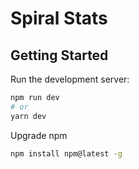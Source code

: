 # Spiral Stats
## Getting Started

Run the development server:

```bash
npm run dev
# or
yarn dev
```

Upgrade npm
```bash
npm install npm@latest -g
```


